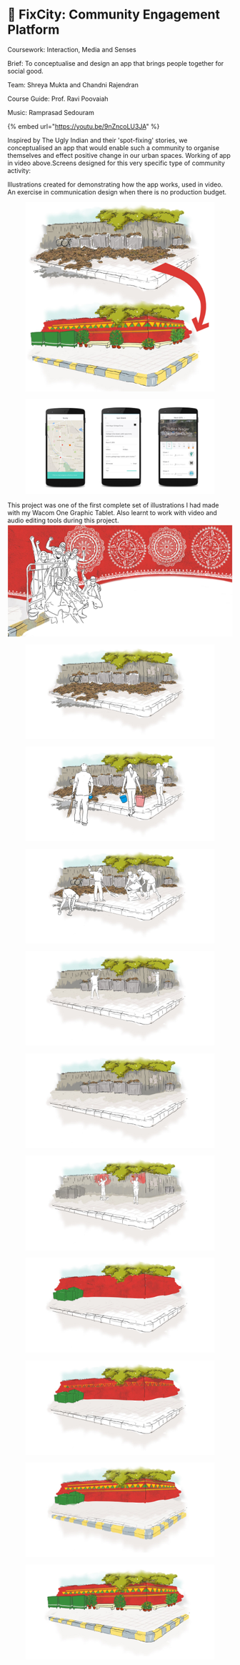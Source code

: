 # 🏮 FixCity: Community Engagement Platform

Coursework: Interaction, Media and Senses

Brief: To conceptualise and design an app that brings people together for social good.

Team: Shreya Mukta and Chandni Rajendran

Course Guide: Prof. Ravi Poovaiah

Music: Ramprasad Sedouram



{% embed url="https://youtu.be/9nZncoLU3JA" %}

Inspired by The Ugly Indian and their 'spot-fixing' stories, we conceptualised an app that would enable such a community to organise themselves and effect positive change in our urban spaces. Working of app in video above.Screens designed for this very specific type of community activity:

Illustrations created for demonstrating how the app works, used in video. An exercise in communication design when there is no production budget.

<figure><img src="../../.gitbook/assets/image.png" alt=""><figcaption></figcaption></figure>



<figure><img src="../../.gitbook/assets/image (1).png" alt=""><figcaption></figcaption></figure>

This project was one of the first complete set of illustrations I had made with my Wacom One Graphic Tablet. Also learnt to work with video and audio editing tools during this project. ![](<../../.gitbook/assets/image (13).png>)

<figure><img src="../../.gitbook/assets/image (2).png" alt=""><figcaption></figcaption></figure>

<figure><img src="../../.gitbook/assets/image (3).png" alt=""><figcaption></figcaption></figure>

<figure><img src="../../.gitbook/assets/image (4).png" alt=""><figcaption></figcaption></figure>

<figure><img src="../../.gitbook/assets/image (5).png" alt=""><figcaption></figcaption></figure>

<figure><img src="../../.gitbook/assets/image (6).png" alt=""><figcaption></figcaption></figure>

<figure><img src="../../.gitbook/assets/image (7).png" alt=""><figcaption></figcaption></figure>

<figure><img src="../../.gitbook/assets/image (8).png" alt=""><figcaption></figcaption></figure>

<figure><img src="../../.gitbook/assets/image (9).png" alt=""><figcaption></figcaption></figure>

<figure><img src="../../.gitbook/assets/image (10).png" alt=""><figcaption></figcaption></figure>

<figure><img src="../../.gitbook/assets/image (11).png" alt=""><figcaption></figcaption></figure>
